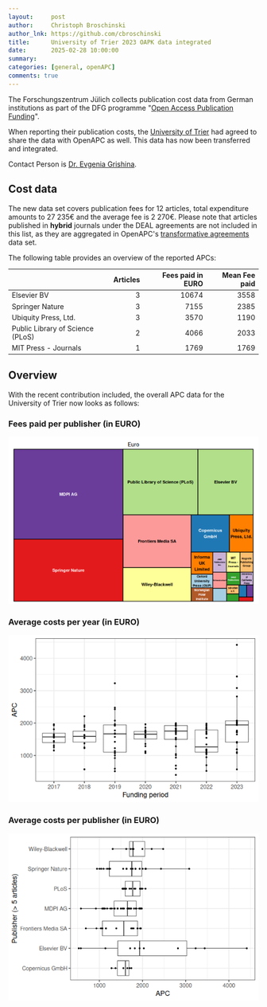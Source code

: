 ```yaml
---
layout:     post
author:     Christoph Broschinski
author_lnk: https://github.com/cbroschinski
title:      University of Trier 2023 OAPK data integrated
date:       2025-02-28 10:00:00
summary:    
categories: [general, openAPC]
comments: true
---
```





The Forschungszentrum Jülich collects publication cost data from German institutions as part of the DFG programme "[Open Access Publication Funding](https://www.fz-juelich.de/en/zb/open-science/open-access/monitoring-dfg-oa-publication-funding)".

When reporting their publication costs, the [University of Trier](https://www.uni-trier.de/en/) had agreed to share the data with OpenAPC as well. This data has now been transferred and integrated.

Contact Person is [Dr. Evgenia Grishina](mailto:openaccess@uni-trier.de).


## Cost data



The new data set covers publication fees for 12 articles, total expenditure amounts to 27 235€ and the average fee is 2 270€. Please note that articles published in **hybrid** journals under the DEAL agreements are not included in this list, as they are aggregated in OpenAPC's [transformative agreements](https://github.com/OpenAPC/openapc-de/tree/master/data/transformative_agreements) data set.

The following table provides an overview of the reported APCs: 




|                                 | Articles| Fees paid in EURO| Mean Fee paid|
|:--------------------------------|--------:|-----------------:|-------------:|
|Elsevier BV                      |        3|             10674|          3558|
|Springer Nature                  |        3|              7155|          2385|
|Ubiquity Press, Ltd.             |        3|              3570|          1190|
|Public Library of Science (PLoS) |        2|              4066|          2033|
|MIT Press - Journals             |        1|              1769|          1769|



## Overview

With the recent contribution included, the overall APC data for the University of Trier now looks as follows:

### Fees paid per publisher (in EURO)

![plot of chunk tree_trier_2025_02_28_full](/figure/tree_trier_2025_02_28_full-1.png)

###  Average costs per year (in EURO)

![plot of chunk box_trier_2025_02_28_year_full](/figure/box_trier_2025_02_28_year_full-1.png)

###  Average costs per publisher (in EURO)

![plot of chunk box_trier_2025_02_28_publisher_full](/figure/box_trier_2025_02_28_publisher_full-1.png)
